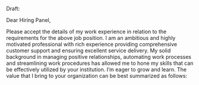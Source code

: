 Draft: 

Dear Hiring Panel, 

Please accept the details of my work experience in relation to the requirements for the above job position. I am an ambitious and highly motivated professional with rich experience providing comprehensive customer support and ensuring excellent service delivery. My solid background in managing positive relationships, automating work processes and streamlining work procedures has allowed me to hone my skills that can be effectively utilized by your institution. I’m eager to grow and learn. The value that I bring to your organization can be best summarized as follows:
